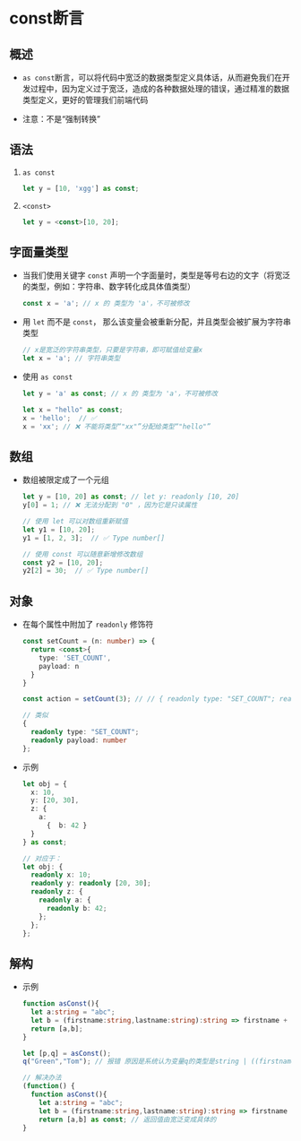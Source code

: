 # const断言

## 概述

  - `as const`断言，可以将代码中宽泛的数据类型定义具体话，从而避免我们在开发过程中，因为定义过于宽泛，造成的各种数据处理的错误，通过精准的数据类型定义，更好的管理我们前端代码

  - 注意：不是“强制转换”

## 语法

1.  `as const`

    ```ts
    let y = [10, 'xgg'] as const;
    ```

2.  `<const>`

    ```ts
    let y = <const>[10, 20];
    ```

## 字面量类型

  - 当我们使用关键字 `const` 声明一个字面量时，类型是等号右边的文字（将宽泛的类型，例如：字符串、数字转化成具体值类型）

    ```ts
    const x = 'a'; // x 的 类型为 'a'，不可被修改

    ```

  - 用 `let` 而不是 `const`， 那么该变量会被重新分配，并且类型会被扩展为字符串类型

    ```ts
    // x是宽泛的字符串类型，只要是字符串，即可赋值给变量x
    let x = 'a'; // 字符串类型
    ```

  - 使用 `as const`

    ```ts
    let y = 'a' as const; // x 的 类型为 'a'，不可被修改
    ```

    ```ts
    let x = "hello" as const;
    x = 'hello';  // ✅
    x = 'xx'; // ❌ 不能将类型“"xx"”分配给类型“"hello"”
    ```

## 数组

  - 数组被限定成了一个元组

    ```ts
    let y = [10, 20] as const; // let y: readonly [10, 20]
    y[0] = 1; // ❌ 无法分配到 "0" ，因为它是只读属性

    // 使用 let 可以对数组重新赋值
    let y1 = [10, 20];
    y1 = [1, 2, 3];  // ✅ Type number[]

    // 使用 const 可以随意新增修改数组
    const y2 = [10, 20];
    y2[2] = 30;  // ✅ Type number[]

    ```

## 对象

  - 在每个属性中附加了 `readonly` 修饰符

    ```ts
    const setCount = (n: number) => {
      return <const>{
        type: 'SET_COUNT',
        payload: n
      }
    }

    const action = setCount(3); // // { readonly type: "SET_COUNT"; readonly payload: number };

    // 类似
    {
      readonly type: "SET_COUNT";
      readonly payload: number
    };

    ```

  - 示例

    ```ts
    let obj = {
      x: 10,
      y: [20, 30],
      z: {
        a:
          {  b: 42 }
      }
    } as const;

    // 对应于：
    let obj: {
      readonly x: 10;
      readonly y: readonly [20, 30];
      readonly z: {
        readonly a: {
          readonly b: 42;
        };
      };
    };

    ```

## 解构

  - 示例

    ```ts
    function asConst(){
      let a:string = "abc";
      let b = (firstname:string,lastname:string):string => firstname + lastname;
      return [a,b];
    }

    let [p,q] = asConst();
    q("Green","Tom"); // 报错 原因是系统认为变量q的类型是string | ((firstname: string, lastname: string) => string)，编译器并不能认定q是一个函数

    // 解决办法
    (function() {
      function asConst(){
        let a:string = "abc";
        let b = (firstname:string,lastname:string):string => firstname + lastname;
        return [a,b] as const; // 返回值由宽泛变成具体的
    }

    ```
